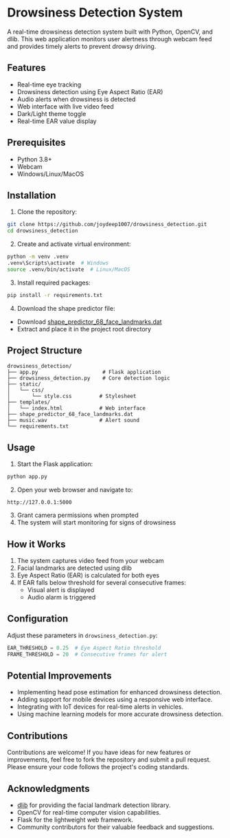 # Drowsiness Detection System

A real-time drowsiness detection system built with Python, OpenCV, and dlib. This web application monitors user alertness through webcam feed and provides timely alerts to prevent drowsy driving.

## Features

- Real-time eye tracking
- Drowsiness detection using Eye Aspect Ratio (EAR)
- Audio alerts when drowsiness is detected
- Web interface with live video feed
- Dark/Light theme toggle
- Real-time EAR value display

## Prerequisites

- Python 3.8+
- Webcam
- Windows/Linux/MacOS

## Installation

1. Clone the repository:
```bash
git clone https://github.com/joydeep1007/drowsiness_detection.git
cd drowsiness_detection
```

2. Create and activate virtual environment:
```bash
python -m venv .venv
.venv\Scripts\activate  # Windows
source .venv/bin/activate  # Linux/MacOS
```

3. Install required packages:
```bash
pip install -r requirements.txt
```

4. Download the shape predictor file:
- Download [shape_predictor_68_face_landmarks.dat](http://dlib.net/files/shape_predictor_68_face_landmarks.dat.bz2)
- Extract and place it in the project root directory

## Project Structure

```
drowsiness_detection/
├── app.py                     # Flask application
├── drowsiness_detection.py    # Core detection logic
├── static/
│   └── css/
│       └── style.css         # Stylesheet
├── templates/
│   └── index.html            # Web interface
├── shape_predictor_68_face_landmarks.dat
├── music.wav                 # Alert sound
└── requirements.txt
```

## Usage

1. Start the Flask application:
```bash
python app.py
```

2. Open your web browser and navigate to:
```
http://127.0.0.1:5000
```

3. Grant camera permissions when prompted
4. The system will start monitoring for signs of drowsiness

## How it Works

1. The system captures video feed from your webcam
2. Facial landmarks are detected using dlib
3. Eye Aspect Ratio (EAR) is calculated for both eyes
4. If EAR falls below threshold for several consecutive frames:
   - Visual alert is displayed
   - Audio alarm is triggered

## Configuration

Adjust these parameters in `drowsiness_detection.py`:
```python
EAR_THRESHOLD = 0.25  # Eye Aspect Ratio threshold
FRAME_THRESHOLD = 20  # Consecutive frames for alert
```

## Potential Improvements

- Implementing head pose estimation for enhanced drowsiness detection.
- Adding support for mobile devices using a responsive web interface.
- Integrating with IoT devices for real-time alerts in vehicles.
- Using machine learning models for more accurate drowsiness detection.

## Contributions

Contributions are welcome! If you have ideas for new features or improvements, feel free to fork the repository and submit a pull request. Please ensure your code follows the project's coding standards.

## Acknowledgments

- [dlib](http://dlib.net/) for providing the facial landmark detection library.
- OpenCV for real-time computer vision capabilities.
- Flask for the lightweight web framework.
- Community contributors for their valuable feedback and suggestions.

